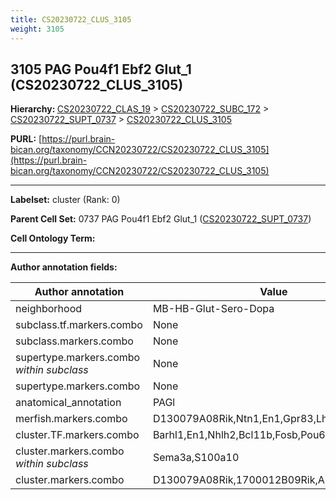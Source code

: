 ```yaml
---
title: CS20230722_CLUS_3105
weight: 3105
---
```

## 3105 PAG Pou4f1 Ebf2 Glut_1 (CS20230722_CLUS_3105)
<b>Hierarchy: </b>
[CS20230722_CLAS_19](../CS20230722_CLAS_19) >
[CS20230722_SUBC_172](../CS20230722_SUBC_172) >
[CS20230722_SUPT_0737](../CS20230722_SUPT_0737) >
[CS20230722_CLUS_3105](../CS20230722_CLUS_3105)

**PURL:** [https://purl.brain-bican.org/taxonomy/CCN20230722/CS20230722_CLUS_3105](https://purl.brain-bican.org/taxonomy/CCN20230722/CS20230722_CLUS_3105)

---


**Labelset:** cluster (Rank: 0)

**Parent Cell Set:** 0737 PAG Pou4f1 Ebf2 Glut_1 ([CS20230722_SUPT_0737](../CS20230722_SUPT_0737))



**Cell Ontology Term:** 

[MARKER GENES.]: #


---

[TRANSFERRED ANNOTATIONS.]: #


[AUTHOR ANNOTATION FIELDS.]: #


**Author annotation fields:**

| Author annotation | Value |
|-------------------|-------|
|neighborhood|MB-HB-Glut-Sero-Dopa|
|subclass.tf.markers.combo|None|
|subclass.markers.combo|None|
|supertype.markers.combo _within subclass_|None|
|supertype.markers.combo|None|
|anatomical_annotation|PAGl|
|merfish.markers.combo|D130079A08Rik,Ntn1,En1,Gpr83,Lhx9,Lypd6|
|cluster.TF.markers.combo|Barhl1,En1,Nhlh2,Bcl11b,Fosb,Pou6f2|
|cluster.markers.combo _within subclass_|Sema3a,S100a10|
|cluster.markers.combo|D130079A08Rik,1700012B09Rik,Aldh1a1,Stk32b|
